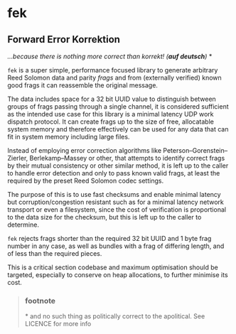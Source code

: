 # fek

## Forward Error Korrektion

*...because there is nothing more correct than korrekt! (**auf deutsch**)* *

`fek` is a super simple, performance focused library to generate arbitrary
Reed Solomon data and parity *frags* and from (externally verified) known good
frags it can reassemble the original message.

The data includes space for a 32 bit UUID value to distinguish between
groups of frags passing through a single channel, it is considered sufficient
as the intended use case for this library is a minimal latency UDP work dispatch
protocol. It can create frags up to the size of free, allocatable system memory
and therefore effectively can be used for any data that can fit in system memory
including large files.

Instead of employing error correction algorithms like
Peterson–Gorenstein–Zierler, Berlekamp–Massey or other, that attempts to
identify correct frags by their mutual consistency or other similar method, it
is left up to the caller to handle error detection and only to pass known valid
frags, at least the required by the preset Reed Solomon codec settings.

The purpose of this is to use fast checksums and enable minimal latency but
corruption/congestion resistant such as for a minimal latency network transport
or even a filesystem, since the cost of verification is proportional to the data
size for the checksum, but this is left up to the caller to determine.

`fek` rejects frags shorter than the required 32 bit UUID and 1 byte frag number
in any case, as well as bundles with a frag of differing length, and of less
than the required pieces.

This is a critical section codebase and maximum optimisation should be targeted,
especially to conserve on heap allocations, to further minimise its cost.

> ### footnote
> \* and no such thing as politically correct to the apolitical. See LICENCE for 
more info